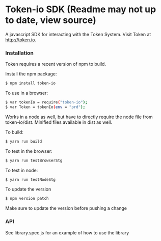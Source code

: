 # Token-io SDK  (Readme may not up to date, view source)

A javascript SDK for interacting with the Token System. Visit Token at http://token.io.

### Installation

Token requires a recent version of npm to build.

Install the npm package:

```sh
$ npm install token-io
```

To use in a browser:

```sh
$ var tokenIo = require("token-io");
$ var Token = tokenIo(env = "prd");
```


Works in a node as well, but have to directly require the node file from token-io/dist.
Minified files available in dist as well.

To build:
```sh
$ yarn run build
```

To test in the browser:
```sh
$ yarn run testBrowserStg
```

To test in node:
```sh
$ yarn run testNodeStg
```

To update the version
```sh
$ npm version patch
```

Make sure to update the version before pushing a change

### API
See library.spec.js for an example of how to use the library
